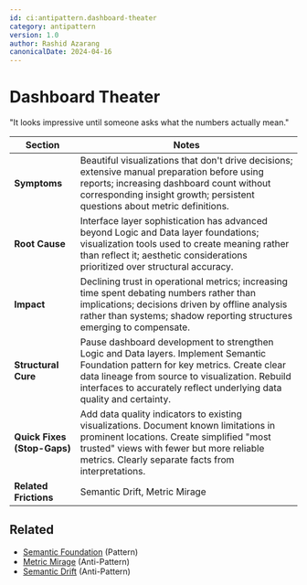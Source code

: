 ```yaml
---
id: ci:antipattern.dashboard-theater
category: antipattern
version: 1.0
author: Rashid Azarang
canonicalDate: 2024-04-16
---
```


# Dashboard Theater

"It looks impressive until someone asks what the numbers actually mean."

| Section | Notes |
|---------|-------|
| **Symptoms** | Beautiful visualizations that don't drive decisions; extensive manual preparation before using reports; increasing dashboard count without corresponding insight growth; persistent questions about metric definitions. |
| **Root Cause** | Interface layer sophistication has advanced beyond Logic and Data layer foundations; visualization tools used to create meaning rather than reflect it; aesthetic considerations prioritized over structural accuracy. |
| **Impact** | Declining trust in operational metrics; increasing time spent debating numbers rather than implications; decisions driven by offline analysis rather than systems; shadow reporting structures emerging to compensate. |
| **Structural Cure** | Pause dashboard development to strengthen Logic and Data layers. Implement Semantic Foundation pattern for key metrics. Create clear data lineage from source to visualization. Rebuild interfaces to accurately reflect underlying data quality and certainty. |
| **Quick Fixes (Stop-Gaps)** | Add data quality indicators to existing visualizations. Document known limitations in prominent locations. Create simplified "most trusted" views with fewer but more reliable metrics. Clearly separate facts from interpretations. |
| **Related Frictions** | Semantic Drift, Metric Mirage |







## Related

- [Semantic Foundation](../patterns/semantic-foundation.md) (Pattern)
- [Metric Mirage](metric-mirage.md) (Anti-Pattern)
- [Semantic Drift](semantic-drift.md) (Anti-Pattern)
